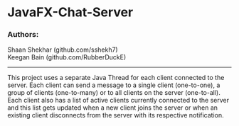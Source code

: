 # JavaFX-Chat-Server

### Authors: 
Shaan Shekhar (github.com/sshekh7)  
Keegan Bain (github.com/RubberDuckE)

---

This project uses a separate Java Thread for each client connected to the server.
Each client can send a message to a single client (one-to-one), a group of clients
(one-to-many) or to all clients on the server (one-to-all). Each client also has a
list of active clients currently connected to the server and this list gets 
updated when a new client joins the server or when an existing client disconnects
from the server with its respective notification.

